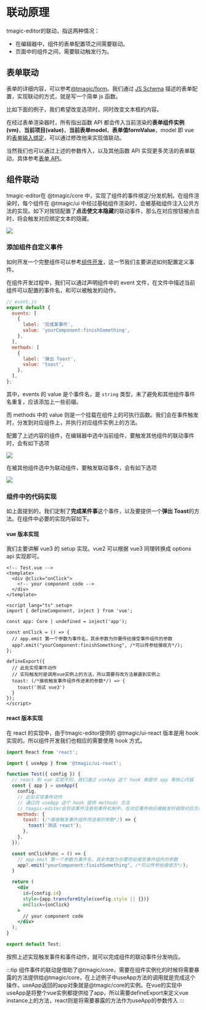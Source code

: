 # 联动原理
tmagic-editor的联动，指这两种情况：
- 在编辑器中，组件的表单配置项之间需要联动。
- 页面中的组件之间，需要联动触发行为。

## 表单联动
表单的详细内容，可以参考[@tmagic/form](../advanced/magic-form)。我们通过 [JS Schema](../advanced/js-schema) 描述的表单配置，实现联动的方式，就是写一个简单 js 函数。

比如下面的例子，我们希望改变选项时，同时改变文本框的内容。

<demo-block type="form" :config="`[{
  text: '文本',
  name: 'text'
}, {
  type: 'select',
  text: '下拉选项',
  name: 'select',
  options: [
    { text: '选项1', value: 1 },
    { text: '选项2', value: 2 }
  ],
  onChange: (vm, value, { model }) => {
    model.text = value;
  }
}]`">
</demo-block>

在经过表单渲染器时，所有指出函数 API 都会传入当前渲染的**表单组件实例(vm)**，**当前项目(value)**，**当前表单model**，**表单值formValue**，model 即 vue 的[表单输入绑定](https://v3.cn.vuejs.org/guide/forms.html#%E5%9F%BA%E7%A1%80%E7%94%A8%E6%B3%95)，可以通过修改他来实现值联动。

当然我们也可以通过上述的参数传入，以及其他函数 API 实现更多灵活的表单联动，具体参考[表单 API](../../api/base-config)。

## 组件联动
tmagic-editor在 @tmagic/core 中，实现了组件的事件绑定/分发机制。在组件渲染时，每个组件在 @tmagic/ui 中经过基础组件渲染时，会被基础组件注入公共方法的实现。如下对按钮配置了**点击使文本隐藏**的联动事件，那么在对应按钮被点击时，将会触发对应绑定文本的隐藏。

<img src="https://image.video.qpic.cn/oa_88b7d-10_2117738923_1637238863127559">

### 添加组件自定义事件
如何开发一个完整组件可以参考[组件开发](../../component/introduction)，这一节我们主要讲述如何配置定义事件。

在组件开发过程中，我们可以通过声明组件中的 event 文件，在文件中描述当前组件可以配置的事件名，和可以被触发的动作。
```javascript
// event.js
export default {
  events: [
    {
      label: '完成某事件',
      value: 'yourComponent:finishSomething',
    },
  ],
  methods: [
    {
      label: '弹出 Toast',
      value: 'toast',
    },
  ],
};

```
其中，events 的 value 是个事件名，是 `string` 类型，未了避免和其他组件事件名重复，应该添加上一些前缀。

而 methods 中的 value 则是一个挂载在组件上的可执行函数。我们会在事件触发时，分发到对应组件上，并执行对应组件实例上的方法。

配置了上述内容的组件，在编辑器中选中当前组件，要触发其他组件的联动事件时，会有如下选项

<img src="https://image.video.qpic.cn/oa_88b7d-32_1191352525_1637240258489761">

在被其他组件选中为联动组件，要触发联动事件，会有如下选项

<img src="https://image.video.qpic.cn/oa_fd3c9c-3_214972289_1637240375129207">

### 组件中的代码实现
如上面提到的，我们定制了**完成某件事**这个事件，以及要提供一个**弹出 Toast**的方法。在组件中必要的实现内容如下。

#### vue 版本实现
我们主要讲解 vue3 的 setup 实现。vue2 可以根据 vue3 同理转换成 options api 实现即可。

```vue
<!-- Test.vue -->
<template>
  <div @click="onClick">
    <!-- your component code -->
  </div>
</template>

<script lang="ts" setup>
import { defineComponent, inject } from 'vue';

const app: Core | undefined = inject('app');

const onClick = () => {
  // app.emit 第一个参数为事件名，其余参数为你要传给接受事件组件的参数
  app?.emit("yourComponent:finishSomething", /*可以传参给接收方*/);
};

defineExport({
  // 此处实现事件动作
  // 实际触发时是调用vue实例上的方法，所以需要将改方法暴露到实例上
  toast: (/*接收触发事件组件传进来的参数*/) => {
    toast('测试 vue3')
  }
});
</script>
```

#### react 版本实现
在 react 的实现中，由于tmagic-editor提供的 @tmagic/ui-react 版本是用 hook 实现的。所以组件开发我们也相应的需要使用 hook 方式。

```jsx
import React from 'react';

import { useApp } from '@tmagic/ui-react';

function Test({ config }) {
  // react 和 vue 实现不同，我们通过 useApp 这个 hook 来提供 app 等核心内容
  const { app } = useApp({
    config,
    // 此处实现事件动作
    // 通过向 useApp 这个 hook 提供 methods 方法
    // tmagic-editor会将该事件注册到事件机制中，在对应事件响应被触发时调用对应方法
    methods: {
      toast: (/*接收触发事件组件传进来的参数*/) => {
        toast('测试 react');
      },
    },
  });

  const onClickFunc = () => {
    // app.emit 第一个参数为事件名，其余参数为你要传给接受事件组件的参数
    app?.emit("yourComponent:finishSomething", /*可以传参给接收方*/);
  }

  return (
    <div 
      id={config.id}
      style={app.transformStyle(config.style || {})}
      onClick={onClick}
    >
      // your component code
    </div>
  );
}

export default Test;
```

按照上述实现触发事件和事件动作，就可以完成组件的联动事件分发响应。

:::tip
组件事件的联动是借助了@tmagic/core，需要在组件实例化的时候将需要暴露的方法提供给@tmagic/core，在上述例子中useApp方法的调用就是完成这个操作，useApp返回的app对象就是@tmagic/core的实例。在vue的实现中useApp是将整个vue实例都提供给了app，所以需要defineExport来定义vue instance上的方法，react则是将需要暴露的方法作为useApp的参数传入
:::

